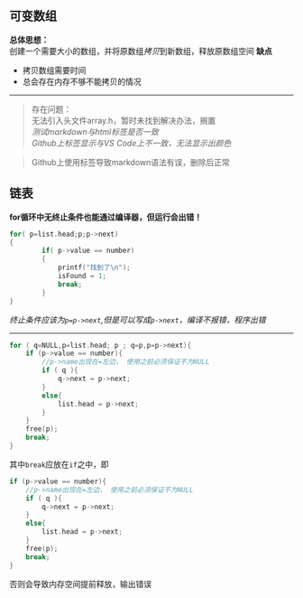 ## 可变数组
**总体思想：**  
创建一个需要大小的数组，并将原数组*拷贝*到新数组，释放原数组空间
**缺点**  
- 拷贝数组需要时间
- 总会存在内存不够不能拷贝的情况
----------

> 存在问题：  
无法引入头文件array.h，暂时未找到解决办法，搁置  
*测试markdown与html标签是否一致*  
*Github上标签显示与VS Code上不一致，无法显示出颜色*

> Github上使用标签导致markdown语法有误，删除后正常

## 链表
**for循环中无终止条件也能通过编译器，但运行会出错！**
```C
for( p=list.head;p;p->next)
{
        if( p->value == number)
        {
            printf("找到了\n");
            isFound = 1;
            break;
        }
}
```
*终止条件应该为`p=p->next`,但是可以写成`p->next`，编译不报错，程序出错*

---------

```C
for ( q=NULL,p=list.head; p ; q=p,p=p->next){
    if (p->value == number){
        //p->name出现在=左边， 使用之前必须保证不为NULL
        if ( q ){
            q->next = p->next;
        }
        else{
            list.head = p->next;
        }
    }
    free(p);
    break;   
}
```
其中`break`应放在`if`之中，即
```C
if (p->value == number){
    //p->name出现在=左边， 使用之前必须保证不为NULL
    if ( q ){
        q->next = p->next;
    }
    else{
        list.head = p->next;
    }
    free(p);
    break;
}
```
否则会导致内存空间提前释放，输出错误